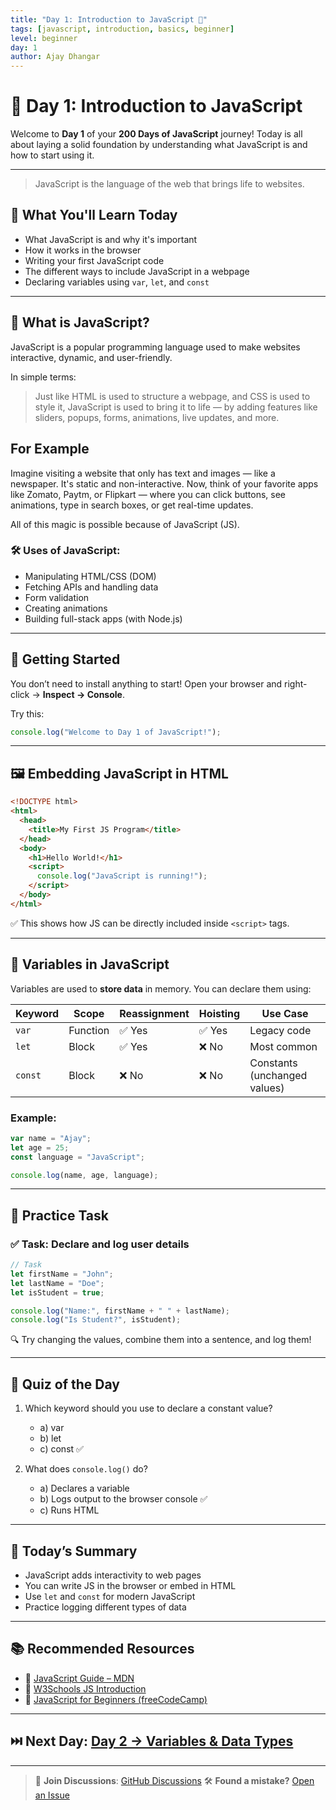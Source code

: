 ```yaml
---
title: "Day 1: Introduction to JavaScript 🔰"
tags: [javascript, introduction, basics, beginner]
level: beginner
day: 1
author: Ajay Dhangar
---
```


# 📅 Day 1: Introduction to JavaScript

Welcome to **Day 1** of your **200 Days of JavaScript** journey! Today is all about laying a solid foundation by understanding what JavaScript is and how to start using it.

---

> JavaScript is the language of the web that brings life to websites.

## 📌 What You'll Learn Today

* What JavaScript is and why it's important
* How it works in the browser
* Writing your first JavaScript code
* The different ways to include JavaScript in a webpage
* Declaring variables using `var`, `let`, and `const`

---

## 🧠 What is JavaScript?

JavaScript is a popular programming language used to make websites interactive, dynamic, and user-friendly.

In simple terms:

> Just like HTML is used to structure a webpage, and CSS is used to style it, JavaScript is used to bring it to life — by adding features like sliders, popups, forms, animations, live updates, and more.


## For Example

Imagine visiting a website that only has text and images — like a newspaper. It's static and non-interactive. Now, think of your favorite apps like Zomato, Paytm, or Flipkart — where you can click buttons, see animations, type in search boxes, or get real-time updates.

All of this magic is possible because of JavaScript (JS).

### 🛠️ Uses of JavaScript:
* Manipulating HTML/CSS (DOM)
* Fetching APIs and handling data
* Form validation
* Creating animations
* Building full-stack apps (with Node.js)

---

## 🚀 Getting Started

You don’t need to install anything to start! Open your browser and right-click → **Inspect → Console**.

Try this:

```js
console.log("Welcome to Day 1 of JavaScript!");
````

---

## 🖼️ Embedding JavaScript in HTML

```html
<!DOCTYPE html>
<html>
  <head>
    <title>My First JS Program</title>
  </head>
  <body>
    <h1>Hello World!</h1>
    <script>
      console.log("JavaScript is running!");
    </script>
  </body>
</html>
```

✅ This shows how JS can be directly included inside `<script>` tags.

---

## 🧾 Variables in JavaScript

Variables are used to **store data** in memory. You can declare them using:

| Keyword | Scope    | Reassignment | Hoisting | Use Case                     |
| ------- | -------- | ------------ | -------- | ---------------------------- |
| `var`   | Function | ✅ Yes        | ✅ Yes    | Legacy code                  |
| `let`   | Block    | ✅ Yes        | ❌ No     | Most common                  |
| `const` | Block    | ❌ No         | ❌ No     | Constants (unchanged values) |

### Example:

```js
var name = "Ajay";
let age = 25;
const language = "JavaScript";

console.log(name, age, language);
```

---

## 🧪 Practice Task

### ✅ Task: Declare and log user details

```js
// Task
let firstName = "John";
let lastName = "Doe";
let isStudent = true;

console.log("Name:", firstName + " " + lastName);
console.log("Is Student?", isStudent);
```

🔍 Try changing the values, combine them into a sentence, and log them!

---

## 🧠 Quiz of the Day

1. Which keyword should you use to declare a constant value?

   * a) var
   * b) let
   * c) const ✅
2. What does `console.log()` do?

   * a) Declares a variable
   * b) Logs output to the browser console ✅
   * c) Runs HTML

---

## 🧱 Today’s Summary

* JavaScript adds interactivity to web pages
* You can write JS in the browser or embed in HTML
* Use `let` and `const` for modern JavaScript
* Practice logging different types of data

---

## 📚 Recommended Resources

* 📘 [JavaScript Guide – MDN](https://developer.mozilla.org/en-US/docs/Web/JavaScript/Guide)
* 📘 [W3Schools JS Introduction](https://www.w3schools.com/js/js_intro.asp)
* 📘 [JavaScript for Beginners (freeCodeCamp)](https://www.freecodecamp.org/news/javascript-beginners-handbook/)

---

## ⏭️ Next Day: [Day 2 → Variables & Data Types](./day02.md)

---

> 💬 **Join Discussions**: [GitHub Discussions](https://github.com/ajay-dhangar/200-days-of-javascript/discussions)
> 🛠 **Found a mistake?** [Open an Issue](https://github.com/ajay-dhangar/200-days-of-javascript/issues/new)
